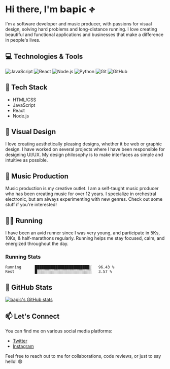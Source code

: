 # Hi there, I'm 𝗯𝗮𝗽𝗶𝗰 ቀ

I'm a software developer and music producer, with passions for visual design, solving hard problems and long-distance running. I love creating beautiful and functional applications and businesses that make a difference in people's lives.

## 💻 Technologies & Tools

![JavaScript](https://img.shields.io/badge/-JavaScript-black?style=flat-square&logo=javascript) ![React](https://img.shields.io/badge/-React-black?style=flat-square&logo=react) ![Node.js](https://img.shields.io/badge/-Node.js-black?style=flat-square&logo=node.js)
![Python](https://img.shields.io/badge/-Python-black?style=flat-square&logo=python) ![Git](https://img.shields.io/badge/-Git-black?style=flat-square&logo=git) ![GitHub](https://img.shields.io/badge/-GitHub-black?style=flat-square&logo=github)

## 🤖 Tech Stack

-   HTML/CSS
-   JavaScript
-   React
-   Node.js

## 🎨 Visual Design

I love creating aesthetically pleasing designs, whether it be web or graphic design. I have worked on several projects where I have been responsible for designing UI/UX. My design philosophy is to make interfaces as simple and intuitive as possible.

## 🎵 Music Production

Music production is my creative outlet. I am a self-taught music producer who has been creating music for over 12 years. I specialize in orchestral electronic, but am always experimenting with new genres. Check out some stuff if you're interested!

## 🏃‍♂️ Running

I have been an avid runner since I was very young, and participate in 5Ks, 10Ks, & half-marathons regularly. Running helps me stay focused, calm, and energized throughout the day.

### Running Stats

```text
Running      ████████████████████████░   96.43 %
Rest         █░░░░░░░░░░░░░░░░░░░░░░░░   3.57 %
```

## 🌟 GitHub Stats

[![bapic's GitHub stats](https://github-readme-stats.vercel.app/api?username=itsbapic&count_private=true&show_icons=true&theme=github_dark)](https://github.com/itsbapic)

## 📫 Let's Connect

You can find me on various social media platforms:

-   [Twitter](https://twitter.com/itsbapic)
-   [Instagram](https://www.instagram.com/itsbapic/)

Feel free to reach out to me for collaborations, code reviews, or just to say hello! 😄

```

```
